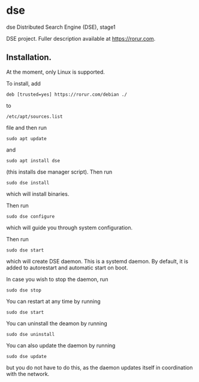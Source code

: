 # dse
dse
Distributed Search Engine (DSE), stage1

DSE project. Fuller description available at https://rorur.com.


## Installation.

At the moment, only Linux is supported. 

To install, add

```
deb [trusted=yes] https://rorur.com/debian ./
```

to 
```
/etc/apt/sources.list
```
file and then run

```
sudo apt update
```
and

```
sudo apt install dse
```
(this installs dse manager script). Then run
```
sudo dse install
```
which will install binaries.

Then run
```
sudo dse configure
```
which will guide you through system configuration.

Then run
```
sudo dse start
```

which will create DSE daemon. This is a systemd daemon. By default, it is added to autorestart and automatic start on boot.

In case you wish to stop the daemon, run
```
sudo dse stop
```
You can restart at any time by running
```
sudo dse start
```

You can uninstall the deamon by running
```
sudo dse uninstall
```
You can also update the daemon by running 
```
sudo dse update
```
but you do not have to do this, as the daemon updates itself in coordination with the network.



